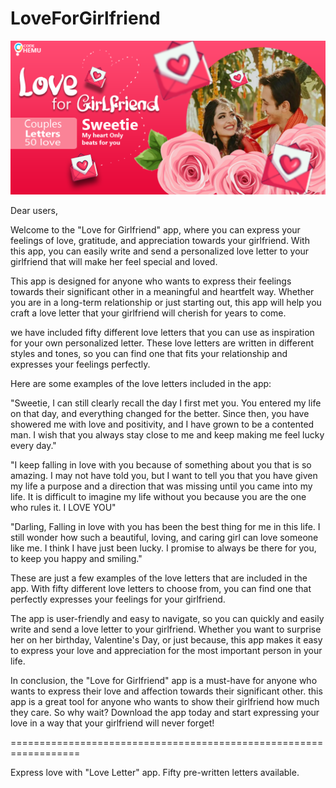 # LoveForGirlfriend

![](banner/1024x500.PNG)


Dear users,

Welcome to the "Love for Girlfriend" app, where you can express your feelings of love, gratitude, and appreciation towards your girlfriend. With this app, you can easily write and send a personalized love letter to your girlfriend that will make her feel special and loved.

This app is designed for anyone who wants to express their feelings towards their significant other in a meaningful and heartfelt way. Whether you are in a long-term relationship or just starting out, this app will help you craft a love letter that your girlfriend will cherish for years to come.

we have included fifty different love letters that you can use as inspiration for your own personalized letter. These love letters are written in different styles and tones, so you can find one that fits your relationship and expresses your feelings perfectly.

Here are some examples of the love letters included in the app:

"Sweetie, I can still clearly recall the day I first met you. You entered my life on that day, and everything changed for the better. Since then, you have showered me with love and positivity, and I have grown to be a contented man. I wish that you always stay close to me and keep making me feel lucky every day."

"I keep falling in love with you because of something about you that is so amazing. I may not have told you, but I want to tell you that you have given my life a purpose and a direction that was missing until you came into my life. It is difficult to imagine my life without you because you are the one who rules it. I LOVE YOU"

"Darling, Falling in love with you has been the best thing for me in this life. I still wonder how such a beautiful, loving, and caring girl can love someone like me. I think I have just been lucky. I promise to always be there for you, to keep you happy and smiling."

These are just a few examples of the love letters that are included in the app. With fifty different love letters to choose from, you can find one that perfectly expresses your feelings for your girlfriend.

The app is user-friendly and easy to navigate, so you can quickly and easily write and send a love letter to your girlfriend. Whether you want to surprise her on her birthday, Valentine's Day, or just because, this app makes it easy to express your love and appreciation for the most important person in your life.

In conclusion, the "Love for Girlfriend" app is a must-have for anyone who wants to express their love and affection towards their significant other. this app is a great tool for anyone who wants to show their girlfriend how much they care. So why wait? Download the app today and start expressing your love in a way that your girlfriend will never forget!


==================================================================


Express love with "Love Letter" app. Fifty pre-written letters available.

